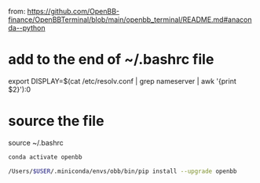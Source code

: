 from: https://github.com/OpenBB-finance/OpenBBTerminal/blob/main/openbb_terminal/README.md#anaconda--python

# add to the end of ~/.bashrc file
export DISPLAY=$(cat /etc/resolv.conf | grep nameserver | awk '{print $2}'):0

# source the file
source ~/.bashrc

```zsh
conda activate openbb

/Users/$USER/.miniconda/envs/obb/bin/pip install --upgrade openbb
```
